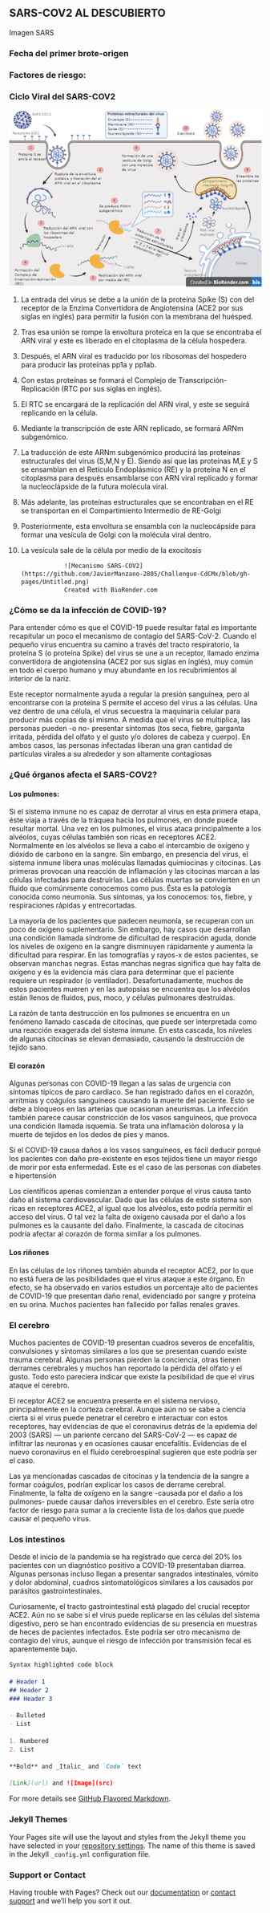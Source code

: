 ## SARS-COV2 AL DESCUBIERTO
Imagen SARS

### Fecha del primer brote-origen

 
### Factores de riesgo:





### Ciclo Viral del SARS-COV2
![Ciclo viral SARS-COV2](https://github.com/JavierManzano-2805/Challengue-CdCMx/blob/gh-pages/Ciclo%20viral%20SARS-COV2.png)
1. La entrada del virus se debe a la unión de la proteína Spike (S) con del receptor de la Enzima Convertidora de Angiotensina (ACE2 por sus siglas en inglés) para permitir la fusión con la membrana del huésped.

2. Tras esa unión se rompe la envoltura proteica en la que se encontraba el ARN viral y este es liberado en el citoplasma de la célula hospedera.

3. Después, el ARN viral es traducido por los ribosomas del hospedero para producir las proteínas pp1a y pp1ab.

4. Con estas proteínas se formará el Complejo de Transcripción-Replicación (RTC por sus siglas en inglés).

5. El RTC se encargará de la replicación del ARN viral, y este se seguirá replicando en la célula.

6. Mediante la transcripción de este ARN replicado, se formará ARNm subgenómico.

7. La traducción de este ARNm subgenómico producirá las proteínas estructurales del virus (S,M,N y E). Siendo así que las proteínas M,E y S se ensamblan en el Retículo Endoplásmico (RE) y la proteína N en el citoplasma para después ensamblarse con ARN viral replicado y formar la nucleoclápside de la futura molécula viral.

8. Más adelante, las proteínas estructurales que se encontraban en el RE se transportan en el Compartimiento Intermedio de RE-Golgi

9. Posteriormente, esta envoltura se ensambla con la nucleocápside para formar una vesícula de Golgi con la molécula viral dentro.

10. La vesícula sale de la célula por medio de la exocitosis

                    ![Mecanismo SARS-COV2](https://github.com/JavierManzano-2805/Challengue-CdCMx/blob/gh-pages/Untitled.png)
                    Created with BioRender.com
### ¿Cómo se da la infección de COVID-19?

Para entender cómo es que el COVID-19 puede resultar fatal es importante recapitular un poco el mecanismo de contagio del SARS-CoV-2. Cuando el pequeño virus encuentra su camino a través del tracto respiratorio, la proteína S (o proteína Spike) del virus se une a un receptor, llamado enzima convertidora de angiotensina (ACE2 por sus siglas en inglés), muy común en todo el cuerpo humano y muy abundante en los recubrimientos al interior de la nariz. 

Este receptor normalmente ayuda a regular la presión sanguínea, pero al encontrarse con la proteína S permite el acceso del virus a las células. Una vez dentro de una célula, el virus secuestra la maquinaria celular para producir más copias de sí mismo. A medida que el virus se multiplica, las personas pueden -o no- presentar síntomas (tos seca, fiebre, garganta irritada, pérdida del olfato y el gusto y/o dolores de cabeza y cuerpo). En ambos casos, las personas infectadas liberan una gran cantidad de partículas virales a su alrededor y son altamente contagiosas


### ¿Qué órganos afecta el SARS-COV2?

#### Los pulmones: 


Si el sistema inmune no es capaz de derrotar al virus en esta primera etapa, éste viaja a través de la tráquea hacia los pulmones, en donde puede resultar mortal. Una vez en los pulmones, el virus ataca principalmente a los alvéolos, cuyas células también son ricas en receptores ACE2. Normalmente en los alvéolos se lleva a cabo el intercambio de oxígeno y dióxido de carbono en la sangre. Sin embargo, en presencia del virus, el sistema inmune libera unas moléculas llamadas quimiocinas y citocinas. Las primeras provocan una reacción de inflamación y las citocinas marcan a las células infectadas para destruirlas. Las células muertas se convierten en un fluido que comúnmente conocemos como pus. Ésta es la patología conocida como neumonía. Sus síntomas, ya los conocemos: tos, fiebre, y respiraciones rápidas y entrecortadas. 

La mayoría de los pacientes que padecen neumonía,  se recuperan con un poco de oxígeno suplementario. Sin embargo, hay casos que desarrollan una condición llamada síndrome de dificultad de respiración aguda, donde los niveles de oxígeno en la sangre disminuyen rápidamente y aumenta la dificultad para respirar. En las tomografías y rayos-x de estos pacientes, se observan manchas negras. Estas manchas negras significa que hay falta de oxígeno y es la evidencia más clara para determinar que el paciente requiere un respirador (o ventilador). Desafortunadamente, muchos de estos pacientes mueren y en las autopsias se encuentra que los alvéolos están llenos de fluidos, pus, moco, y células pulmonares destruidas.

La razón de tanta destrucción en los pulmones se encuentra en un fenómeno llamado cascada de citocinas, que puede ser interpretada como una reacción exagerada del sistema inmune. En esta cascada, los niveles de algunas citocinas se elevan demasiado, causando la destrucción de tejido sano. 

#### El corazón‍
Algunas personas con COVID-19 llegan a las salas de urgencia con síntomas típicos de paro cardíaco. Se han registrado daños en el corazón, arritmias y coágulos sanguíneos causando la muerte del paciente. Esto se debe a bloqueos en las arterias que ocasionan aneurismas. La infección también parece causar constricción de los vasos sanguíneos, que provoca una condición llamada isquemia. Se trata una inflamación dolorosa y la muerte de tejidos en los dedos de pies y manos. 

Si el COVID-19 causa daños a los vasos sanguíneos, es fácil deducir porqué los pacientes con daño pre-existente en esos tejidos tiene un mayor riesgo de morir por esta enfermedad. Este es el caso de las personas con diabetes e  hipertensión‍

Los científicos apenas comienzan a entender porque el virus causa tanto daño al sistema cardiovascular.  Dado que las células de este sistema son ricas en receptores ACE2, al igual que los alvéolos, esto podría permitir el acceso del virus.  O tal vez la falta de oxígeno causada por el daño a los pulmones es la causante del daño. Finalmente, la cascada de citocinas podría afectar al corazón de forma similar a los pulmones. ‍

#### Los riñones
En las células de los riñones también abunda el receptor ACE2, por lo que no está fuera de las posibilidades que el virus ataque a este órgano. En efecto, se ha observado en varios estudios un porcentaje alto de pacientes de COVID-19 que presentan daño renal, evidenciado por sangre y proteína en su orina. Muchos pacientes han fallecido por fallas renales graves.



### El cerebro
Muchos pacientes de COVID-19 presentan cuadros severos de encefalitis, convulsiones y síntomas similares a los que se presentan cuando existe trauma cerebral. Algunas personas pierden la conciencia, otras tienen derrames cerebrales y  muchos han reportado la pérdida del olfato y el gusto. Todo esto pareciera indicar que existe la posibilidad de que el virus ataque el cerebro. 

El receptor ACE2 se encuentra presente en el sistema nervioso, principalmente en la corteza cerebral. Aunque aún no se sabe a ciencia cierta si el virus puede penetrar el cerebro e interactuar con estos receptores, hay evidencias de que el coronavirus detrás de la epidemia del 2003 (SARS) — un pariente cercano del SARS-CoV-2 — es capaz de infiltrar las neuronas y en ocasiones causar encefalitis. Evidencias de el nuevo coronavirus en el fluido cerebroespinal sugieren que este podría ser el caso.

Las ya mencionadas cascadas de citocinas y la tendencia de la sangre a formar coágulos,  podrían explicar los casos de derrame cerebral. Finalmente, la falta de oxígeno en la sangre  -causada por el daño a los pulmones-  puede causar daños irreversibles en el cerebro. Este sería otro factor de riesgo para sumar a la creciente lista de los daños que puede causar el pequeño virus.

### Los intestinos
Desde el inicio de la pandemia se ha registrado que cerca del 20% los pacientes con un diagnóstico positivo a COVID-19 presentaban diarrea. Algunas personas incluso llegan a presentar sangrados intestinales, vómito y dolor abdominal,  cuadros sintomatológicos similares a los causados por parásitos gastrointestinales.

Curiosamente, el tracto gastrointestinal está plagado del crucial receptor ACE2. Aún no se sabe si el virus puede replicarse en las células del sistema digestivo, pero se han encontrado evidencias de su presencia en muestras de heces de pacientes infectados. Este podría ser otro mecanismo de contagio del virus, aunque el riesgo de infección por transmisión fecal es aparentemente bajo.
```markdown
Syntax highlighted code block

# Header 1
## Header 2
### Header 3

- Bulleted
- List

1. Numbered
2. List

**Bold** and _Italic_ and `Code` text

[Link](url) and ![Image](src)
```

For more details see [GitHub Flavored Markdown](https://guides.github.com/features/mastering-markdown/).

### Jekyll Themes

Your Pages site will use the layout and styles from the Jekyll theme you have selected in your [repository settings](https://github.com/JavierManzano-2805/Challengue-CdCMx/settings). The name of this theme is saved in the Jekyll `_config.yml` configuration file.

### Support or Contact

Having trouble with Pages? Check out our [documentation](https://docs.github.com/categories/github-pages-basics/) or [contact support](https://github.com/contact) and we’ll help you sort it out.
